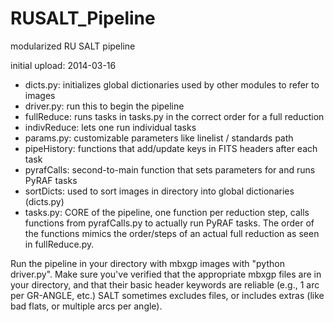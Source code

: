 RUSALT_Pipeline
===============

modularized RU SALT pipeline


initial upload: 2014-03-16

- dicts.py: initializes global dictionaries used by other modules to refer to images
- driver.py: run this to begin the pipeline
- fullReduce: runs tasks in tasks.py in the correct order for a full reduction
- indivReduce: lets one run individual tasks
- params.py: customizable parameters like linelist / standards path
- pipeHistory: functions that add/update keys in FITS headers after each task
- pyrafCalls: second-to-main function that sets parameters for and runs PyRAF tasks
- sortDicts: used to sort images in directory into global dictionaries (dicts.py)
- tasks.py: CORE of the pipeline, one function per reduction step, calls functions from pyrafCalls.py to actually run PyRAF tasks. The order of the functions mimics the order/steps of an actual full reduction as seen in fullReduce.py.

Run the pipeline in your directory with mbxgp images with "python driver.py". Make sure you've verified that the appropriate mbxgp files are in your directory, and that their basic header keywords are reliable (e.g., 1 arc per GR-ANGLE, etc.) SALT sometimes excludes files, or includes extras (like bad flats, or multiple arcs per angle).
